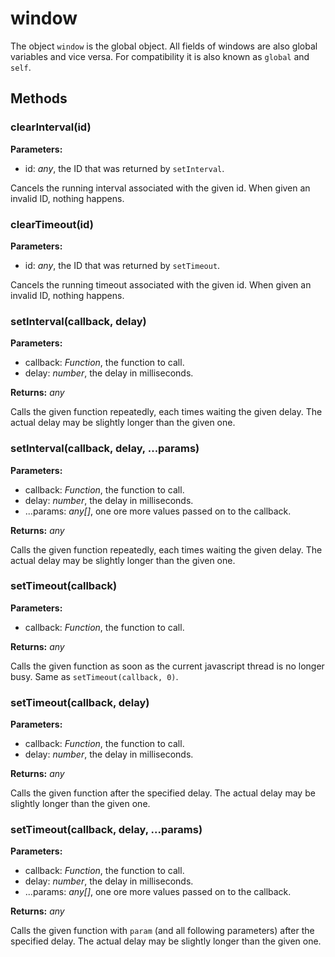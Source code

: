 ---
---
# window

The object `window` is the global object. All fields of windows are also global variables and vice versa. For compatibility it is also known as `global` and `self`.

## Methods

### clearInterval(id)


**Parameters:** 

- id: *any*, the ID that was returned by `setInterval`.

Cancels the running interval associated with the given id. When given an invalid ID, nothing happens.

### clearTimeout(id)


**Parameters:** 

- id: *any*, the ID that was returned by `setTimeout`.

Cancels the running timeout associated with the given id. When given an invalid ID, nothing happens.

### setInterval(callback, delay)


**Parameters:** 

- callback: *Function*, the function to call.
- delay: *number*, the delay in milliseconds.

**Returns:** *any*

Calls the given function repeatedly, each times waiting the given delay. The actual delay may be slightly longer than the given one.

### setInterval(callback, delay, ...params)


**Parameters:** 

- callback: *Function*, the function to call.
- delay: *number*, the delay in milliseconds.
- ...params: *any[]*, one ore more values passed on to the callback.

**Returns:** *any*

Calls the given function repeatedly, each times waiting the given delay. The actual delay may be slightly longer than the given one.

### setTimeout(callback)


**Parameters:** 

- callback: *Function*, the function to call.

**Returns:** *any*

Calls the given function as soon as the current javascript thread is no longer busy. Same as `setTimeout(callback, 0)`.

### setTimeout(callback, delay)


**Parameters:** 

- callback: *Function*, the function to call.
- delay: *number*, the delay in milliseconds.

**Returns:** *any*

Calls the given function after the specified delay. The actual delay may be slightly longer than the given one.

### setTimeout(callback, delay, ...params)


**Parameters:** 

- callback: *Function*, the function to call.
- delay: *number*, the delay in milliseconds.
- ...params: *any[]*, one ore more values passed on to the callback.

**Returns:** *any*

Calls the given function with `param` (and all following parameters) after the specified delay. The actual delay may be slightly longer than the given one.

